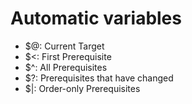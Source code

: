# Automatic variables

- $@: Current Target
- $<: First Prerequisite
- $^: All Prerequisites
- $?: Prerequisites that have changed
- $|: Order-only Prerequisites